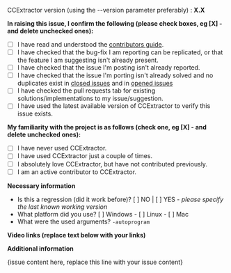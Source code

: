 <!-- Please prefix your issue with one of the following: [BUG], [PROPOSAL], [QUESTION]. -->

CCExtractor version (using the --version parameter preferably) : **X.X**

**In raising this issue, I confirm the following (please check boxes, eg [X] - and delete unchecked ones):**

- [ ] I have read and understood the [contributors guide](https://github.com/CCExtractor/ccextractor/blob/master/.github/CONTRIBUTING.md).
- [ ] I have checked that the bug-fix I am reporting can be replicated, or that the feature I am suggesting isn't already present.
- [ ] I have checked that the issue I'm posting isn't already reported.
- [ ] I have checked that the issue I'm porting isn't already solved and no duplicates exist in [closed issues](https://github.com/CCExtractor/ccextractor/issues?q=is%3Aissue+is%3Aclosed) and in [opened issues](https://github.com/CCExtractor/ccextractor/issues)
- [ ] I have checked the pull requests tab for existing solutions/implementations to my issue/suggestion.
- [ ] I have used the latest available version of CCExtractor to verify this issue exists.

**My familiarity with the project is as follows (check one, eg [X] - and delete unchecked ones):**

- [ ] I have never used CCExtractor.
- [ ] I have used CCExtractor just a couple of times.
- [ ] I absolutely love CCExtractor, but have not contributed previously.
- [ ] I am an active contributor to CCExtractor.

**Necessary information**
- Is this a regression (did it work before)? [ ] NO | [ ] YES - *please specify the last known working version*
- What platform did you use? [ ] Windows - [ ] Linux - [ ] Mac
- What were the used arguments? `-autoprogram`

**Video links (replace text below with your links)**

<!--
Please make the affected input file available for us (no screenshots, those don't help!). Public links to Dropbox, Google Drive, etc, are all fine. If it is not possible to make it available publicly, send us a private invitation (both Dropbox and Google Drive allow that). In this case we will download the file and upload it to the private developer repository.

Do *not* upload your file to any location that will require us to sign up or endure a wait list, slow downloads, etc. If your upload expires make sure you keep it active somehow (replace links if needed). Keep in mind that while we go over all tickets some may take a few days, and it's important we have the file available when we actually need it.
-->

**Additional information**

{issue content here, replace this line with your issue content}

<!-- PS: Make sure you set an alert in GitHub so you get notifications about your ticket. We may need to ask questions and we do everything inside GitHub's system. -->
